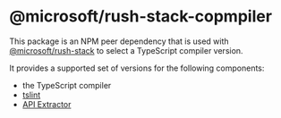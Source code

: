 # @microsoft/rush-stack-copmpiler

This package is an NPM peer dependency that is used with
[@microsoft/rush-stack](https://www.npmjs.com/package/@microsoft/rush-stack)
to select a TypeScript compiler version.

It provides a supported set of versions for the following components:

- the TypeScript compiler
- [tslint](https://github.com/palantir/tslint#readme)
- [API Extractor](https://api-extractor.com/)
